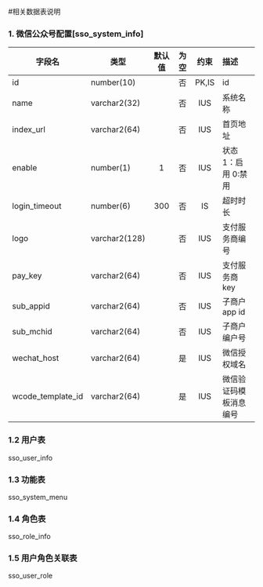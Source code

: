 #相关数据表说明

### 1. 微信公众号配置[sso_system_info]

| 字段名             | 类型          | 默认值   | 为空 | 约束   | 描述                   |
| ----------------- | ------------ | :-----: | :--: | :---: | :--------------------- |
| id                | number(10) |           |  否  | PK,IS | id                     |
| name              | varchar2(32) |         |  否  |  IUS  | 系统名称                |
| index_url         | varchar2(64) |         |  否  |  IUS  | 首页地址                  |
| enable            | number(1)    |   1     |  否  |  IUS  | 状态 1：启用 0:禁用      |
| login_timeout     | number(6)    | 300     |  否  |  IS   | 超时时长           |
| logo              | varchar2(128)|         |  否  |  IUS  | 支付服务商编号         |
| pay_key           | varchar2(64) |         |  否  |  IUS  | 支付服务商 key         |
| sub_appid         | varchar2(64) |         |  否  |  IUS  | 子商户 app id          |
| sub_mchid         | varchar2(64) |         |  否  |  IUS  | 子商户编户号           |
| wechat_host       | varchar2(64) |         |  是  |  IUS  | 微信授权域名           |
| wcode_template_id | varchar2(64) |         |  是  |  IUS  | 微信验证码模板消息编号 |


### 1.2 用户表
sso_user_info

### 1.3 功能表
sso_system_menu

### 1.4 角色表
sso_role_info

### 1.5 用户角色关联表
sso_user_role